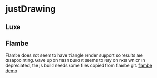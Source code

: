 # justDrawing

## Luxe


## Flambe 
Flambe does not seem to have triangle render support so results are disappointing.
Gave up on flash build it seems to rely on hxsl which in depreciated, the js build needs some files copied from flambe git.
[flambe demo](https://rawgit.com/nanjizal/justDrawing/master/binFlambe/build/web/index.html)
